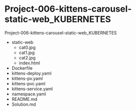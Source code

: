 # Project-006-kittens-carousel-static-web_KUBERNETES
Project-006-kittens-carousel-static-web_KUBERNETES

- static-web
    - cat0.jpg
    - cat1.jpg
    - cat2.jpg
    - index.html
- Dockerfile
- kittens-deploy.yaml
- kittens-pv.yaml
- kittens-pvc.yaml
- kittens-service.yaml
- namespace.yaml
- README.md
- Solution.md